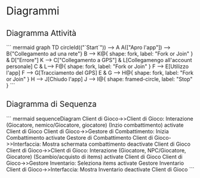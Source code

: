 <h1><span style="font-weight: 400;">Diagrammi</span></h1>
<h2><span style="font-weight: 400;">Diagramma Attività</span></h2>
``` mermaid
graph TD
    circleId(("`Start`")) --> A
    A(["Apro l'app"]) --> B{"Collegamento ad una rete"}
    B --> K@{ shape: fork, label: "Fork or Join" } & D["Errore"]
    K --> C["Collegamento a GPS"] & L[Collegamengo all'account personale]
    C & L--> F@{ shape: fork, label: "Fork or Join" }
    F --> E[Utilizzo l'app]
    F --> G[Tracciamento del GPS]
    E & G --> H@{ shape: fork, label: "Fork or Join" }
    H --> J[Chiudo l'app]
    J --> I@{ shape: framed-circle, label: "Stop" }
```
<h2><span style="font-weight: 400;">Diagramma di Sequenza</span></h2>
``` mermaid
sequenceDiagram
 Client di Gioco->>Client di Gioco: Interazione (Giocatore, nemico/Giocatore, giocatore) (Inzio combattimento)
 activate Client di Gioco
 Client di Gioco->>Gestore di Combattimento: Inizia Combattimento
 activate Gestore di Combattimento
 Client di Gioco->>Interfaccia: Mostra schermata combattimento
deactivate Client di Gioco
Client di Gioco->>Client di Gioco: Interazione (Giocatore, NPC/Giocatore, Giocatore) (Scambio/acquisto di items)
activate Client di Gioco
Client di Gioco->>Gestore Inventario: Seleziona items
activate Gestore Inventario
Client di Gioco->>Interfaccia: Mostra Inventario 
deactivate Client di Gioco
```
